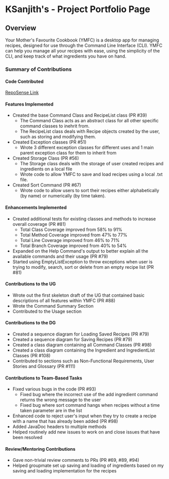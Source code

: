 # KSanjith's - Project Portfolio Page

## Overview
Your Mother's Favourite Cookbook (YMFC) is a desktop app for managing recipes, designed for use through the
Command Line Interface (CLI). YMFC can help you manage all your recipes with ease, using the simplicity of the CLI, and
keep track of what ingredients you have on hand.


### Summary of Contributions

#### Code Contributed
[RepoSense Link](https://nus-cs2113-ay2425s1.github.io/tp-dashboard/?search=ksanjith&breakdown=true&sort=groupTitle%20dsc&sortWithin=title&since=2024-09-20&timeframe=commit&mergegroup=&groupSelect=groupByRepos&checkedFileTypes=docs~functional-code~test-code~other)

#### Features Implemented
- Created the base Command Class and RecipeList class (PR #39)
  - The Command Class acts as an abstract class for all other specific command classes to inehrit from.
  - The RecipeList class deals with Recipe objects created by the user, such as storing and modifying them.
- Created Exception classes (PR #51)
  - Wrote 3 different exception classes for different uses and 1 main parent exception class for them to inherit from 
- Created Storage Class (PR #56)
  - The Storage class deals with the storage of user created recipes and ingredients on a local file
  - Wrote code to allow YMFC to save and load recipes using a local .txt file.
- Created Sort Command (PR #67)
  - Wrote code to allow users to sort their recipes either alphabetically (by name) or numerically (by time taken).


#### Enhancements Implemented
- Created additional tests for existing classes and methods to increase overall coverage (PR #81)
  - Total Class Coverage improved from 58% to 91%
  - Total Method Coverage improved from 47% to 77%
  - Total Line Coverage improved from 46% to 71%
  - Total Branch Coverage improved from 40% to 54%
- Expanded on the Help Command's output to better explain all the available commands and their usage (PR #79)
- Started using EmptyListException to throw exceptions when user is trying to modify, search, sort or delete
from an empty recipe list (PR #81)


#### Contributions to the UG
- Wrote out the first skeleton draft of the UG that contained basic descriptions of all features within YMFC (PR #88)
- Wrote the Command Summary Section
- Contributed to the Usage section


#### Contributions to the DG
- Created a sequence diagram for Loading Saved Recipes (PR #79)
- Created a sequence diagram for Saving Recipes (PR #79)
- Created a class diagram containing all Command Classes (PR #98)
- Created a class diagram containing the Ingredient and IngredientList Classes (PR #108)
- Contributed to sections such as Non-Functional Requirements, User Stories and Glossary (PR #111)


#### Contributions to Team-Based Tasks
- Fixed various bugs in the code (PR #93)
  - Fixed bug where the incorrect use of the add ingredient command returns the wrong message to the user
  - Fixed bug where sort command hangs when recipes without a time taken parameter are in the list
- Enhanced code to reject user's input when they try to create a recipe with a name that has already been added (PR #98)
- Added JavaDoc headers to multiple methods
- Helped routinely add new issues to work on and close issues that have been resolved


#### Review/Mentoring Contributions
- Gave non-trivial review comments to PRs (PR #69, #89, #94)
- Helped groupmate set up saving and loading of ingredients based on my saving and loading 
implementation for the recipes
